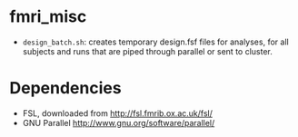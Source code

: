 # fmri_misc

* `design_batch.sh`:</h4> creates temporary design.fsf files for analyses, for all subjects and runs that are piped through parallel or sent to cluster.

# Dependencies
* FSL, downloaded from http://fsl.fmrib.ox.ac.uk/fsl/
* GNU Parallel http://www.gnu.org/software/parallel/
